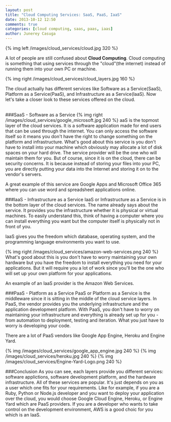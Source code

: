 ```yaml
---
layout: post
title: "Cloud Computing Services: SaaS, PaaS, IaaS"
date: 2013-10-12 12:50
comments: true
categories: [cloud computing, saas, paas, iaas]
author: Junerey Casuga
---
```


{% img left /images/cloud_services/cloud.jpg 320 %}

A lot of people are still confused about **Cloud Computing**. Cloud computing is something that using services through the "cloud"(the internet) instead of running them into your own PC or machine.

<!--more-->

{% img right /images/cloud_services/cloud_layers.jpg 160 %}

The cloud actually has different services like Software as a Service(SaaS), Platform as a Service(PaaS), and Infrastructure as a Service(IaaS). Now let's take a closer look to these services offered on the cloud.

<br>
###SaaS - Software as a Service
{% img right /images/cloud_services/google_microsoft.jpg 240 %}
aaS is the topmost layer of the cloud services. It is a software application made for end users that can be used through the internet. You can only access the software itself so it means you don't have the right to change something on the platform and infrastructure. What's good about this service is you don't have to install into your machine which obviously may allocate a lot of disk spaces on your hard drive. The service provider will be the one who will maintain them for you. But of course, since it is on the cloud, there can be security concerns. It is because instead of storing your files into your PC, you are directly putting your data into the Internet and storing  it on to the vendor's servers.

A great example of this service are Google Apps and Microsoft Office 365 where you can use word and spreadsheet applications online.

###IaaS - Infrastructure as a Service
IaaS or Infrastructure as a Service is in the bottom layer of the cloud services. The name already says about the service. It provides you the infrastructure whether it is physical or virtual machines. To easily understand this, think of having a computer where you can install everything you want but the computer itself is physically not in front of you.

IaaS gives you the freedom which database, operating system, and the programming language environments you want to use.

{% img right /images/cloud_services/amazon-web-services.png 240 %}
What's good about this is you don't have to worry maintaining your own hardware but you have the freedom to install everything you need for your applications. But it will require you a lot of work since you'll be the one who will set up your own platform for your applications.

An example of an IaaS provider is the Amazon Web Services.

###PaaS - Platform as a Service
PaaS or Platform as a Service is the middleware since it is sitting in the middle of the cloud service layers. In PaaS, the vendor provides you the underlying infrastructure and the application development platform. With PaaS, you don't have to worry on maintaining your infrastructure and everything is already set up for you - from automation to deployment, testing and iteration. What you just have to worry is developing your code.

There are a lot of PaaS vendors like Google App Engine, Heroku and Engine Yard.

{% img /images/cloud_services/google_app_engine.jpg 240 %} {% img /images/cloud_services/heroku.jpg 240 %} {% img /images/cloud_services/Engine-Yard-Logo.png 240 %}

###Conclusion
As you can see, each layers provide you different services: software applictions, software development platform, and the hardware infrastructure. All of these services are popular. It's just depends on you as a user which one fits for your requirements. Like for example, if you are a Ruby, Python or Node.js developer and you want to deploy your application over the cloud, you would choose Google Cloud Engine, Heroku, or Engine Yard which are PaaS providers. If you are a developer who wants to take control on the development environment, AWS is a good choic for you which is an IaaS.
